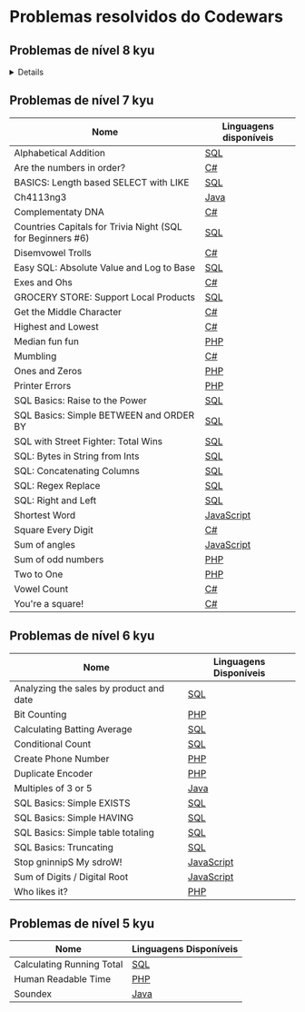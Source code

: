 # Problemas resolvidos do Codewars

## Problemas de nível 8 kyu

<details>

|                     Nome                    |                                                   Linguagens disponíveis                                                  |
|---------------------------------------------|---------------------------------------------------------------------------------------------------------------------------|
| 1. Find all active students                 | [SQL](SQL%2F8%20kyu%2F1.%20Find%20all%20active%20students.sql)                                                            |
| Abbreviate a Two Word Name                  | [Java](Java/8%20kyu/Abbreviate%20a%20Two%20Word%20Name.java)                                                              |
| Adults only (SQL for Beginners #1)          | [SQL](SQL%2F8%20kyu%2FAdults%20only%20(SQL%20for%20Beginners%20%231).sql)                                                 |
| Basic Mathematical Operations               | [C#](C%23/8%20kyu/Basic%20Mathematical%20Operations.cs)                                                                   |
| Beginner - Lost Without a Map               | [Java](Java/8%20kyu/Beginner%20-%20Lost%20Without%20a%20Map.java)                                                         |
| Beginner - Reduce but Grow                  | [Java](Java/8%20kyu/Beginner%20-%20Reduce%20but%20Grow.java)                                                              |
| Beginner Series #1 School Paperwork         | [PHP](PHP/8%20kyu/Beginner%20Series%201%20School%20Paperwork.php)                                                         |
| Beginner Series #2 Clock                    | [SQL](SQL/8%20kyu/Beginner%20Series%20%232%20Clock.sql)                                                                   |
| Calculate average                           | [Java](Java/8%20kyu/Calculate%20average.java)                                                                             |
| Century From Year                           | [SQL](SQL%2F8%20kyu%2FCentury%20from%20Year.sql)                                                                          |
| Compare within Margin                       | [C#](C%23/8%20kyu/Compare%20within%20margin.cs)                                                                           |
| Convert boolean values to strings Yes or no | [C#](C%23/8%20kyu/Convert%20boolean%20values%20to%20strings%20Yes%20or%20No.cs)                                           |
| Count by X                                  | [PHP](PHP/8%20kyu/Count%20by%20X.php)                                                                                     |
| Count Odd Numbers below n                   | [PHP](PHP/8%20kyu/Count%20Odd%20Numbers%20below%20n.php)                                                                  |
| Count of positives / sum of negatives       | [JavaScript](JavaScript/8%20kyu/Count%20of%20positives%20-%20sum%20of%20negatives.js)                                     |
| Count the Monkeys                           | [Java](Java/8%20kyu/Count%20the%20Monkeys.java)                                                                           |
| Counting sheep...                           | [JavaScript](JavaScript/8%20kyu/Counting%20sheep....js)                                                                   |
| Drink about                                 | [PHP](PHP/8%20kyu/Drink%20about.php)                                                                                      |
| Do I get a bonus?                           | [PHP](PHP/8%20kyu/Do%20I%20get%20a%20bonus.php)                                                                           |
| Even or Odd                                 | [C#](C%23/8%20kyu/Even%20or%20Odd.cs), [JavaScript](JavaScript/8%20kyu/Even%20or%20Odd.js)                                |
| Fake Binary                                 | [Java](Java/8%20kyu/Fake%20Binary.java)                                                                                   |
| Find Maximum and Minimum Values of a List   | [Java](Java/8%20kyu/Find%20Maximum%20and%20Minimum%20Values%20of%20a%20List.java)                                         |
| Find the smallest integer in the array      | [C#](C%23/8%20kyu/Find%20the%20smallest%20integer%20in%20the%20array.cs)                                                  |
| Get Nth Even Number                         | [C#](C%23/8%20kyu/Get%20Nth%20Even%20Number.cs)                                                                           |
| Grasshopper - If/else syntax debug          | [PHP](PHP/8%20kyu/Grasshopper%20-%20Ifelse%20syntax%20debug.php)                                                          |
| Grasshopper - Summation                     | [C#](C%23/8%20kyu/Grasshopper%20-%20Summation.cs)                                                                         |
| Grasshopper - Terminal game move function   | [Java](Java/8%20kyu/Grasshopper%20-%20Terminal%20game%20move%20function.java)                                             |
| Invert values                               | [Java](Java/8%20kyu/Invert%20values.java)                                                                                 |
| Is n divisible by x and y?                  | [C#](C%23/8%20kyu/Is%20n%20divisible%20by%20x%20and%20y.cs), [SQL](SQL/8%20kyu/Is%20n%20divisible%20by%20x%20and%20y.sql) |
| Keep Hydrated                               | [Java](Java/8%20kyu/Keep%20Hydrated.java)                                                                                 |
| Multiply                                    | [C#](C%23/8%20kyu/Multiply.cs), [JavaScript](JavaScript/8%20kyu/Multiply.js)                                              |
| Opposite number                             | [C#](C%23/8%20kyu/Opposite%20number.cs), [JavaScript](JavaScript/8%20kyu/Opposite%20number.js)                            |
| Remove First and Last Character             | [JavaScript](JavaScript/8%20kyu/Remove%20First%20and%20Last%20Character.js)                                               |
| Return Negative                             | [C#](C%23/8%20kyu/Return%20Negative.cs), [JavaScript](JavaScript/8%20kyu/Return%20negative.js)                            |
| Returning Strings                           | [PHP](PHP/8%20kyu/Returning%20Strings.php)                                                                                |
| SQL Basics: Mod                             | [SQL](SQL/8%20kyu/SQL%20Basics%20-%20mod.sql)                                                                             |
| SQL Basics: Simple DISTINCT                 | [SQL](SQL%2F8%20kyu%2FSQL%20Basics%20-%20Simple%20DISTINCT.sql)                                                           |
| SQL Basics: Simple WHERE and ORDER BY       | [SQL](SQL%2F8%20kyu%2FSQL%20Basics%20-%20Simple%20WHERE%20and%20ORDER%20BY.sql)                                           |
| Short Long Short                            | [PHP](PHP/8%20kyu/Short%20Long%20Short.php)                                                                               |
| Square(n) Sum                               | [JavaScript](JavaScript/8%20kyu/Square\(n\)%20Sum.js)                                                                     |
| Sum of positive                             | [C#](C%23/8%20kyu/Sum%20of%20positive.cs)                                                                                 |
| Super Duper Easy                            | [PHP](PHP/8%20kyu/Super%20Duper%20Easy.php)                                                                               |
| Total amount of points                      | [PHP](PHP/8%20kyu/Total%20amount%20of%20points.php)                                                                       |
</details>

## Problemas de nível 7 kyu

|                            Nome                            |                                      Linguagens disponíveis                                      |
|------------------------------------------------------------|--------------------------------------------------------------------------------------------------|
| Alphabetical Addition                                      | [SQL](SQL/7%20kyu/Alphabetical%20Addition.sql)                                                   |
| Are the numbers in order?                                  | [C#](C%23/7%20kyu/Are%20the%20numbers%20in%20order.cs)                                           |
| BASICS: Length based SELECT with LIKE                      | [SQL](SQL/7%20kyu/BASICS%20-%20Length%20based%20SELECT%20with%20LIKE.sql)                        |
| Ch4113ng3                                                  | [Java](Java/7%20kyu/Ch4113ng3.java)                                                              |
| Complementaty DNA                                          | [C#](C%23/7%20kyu/Complementary%20DNA.cs)                                                        |
| Countries Capitals for Trivia Night (SQL for Beginners #6) | [SQL](SQL/7%20kyu/Countries%20Capitals%20for%20Trivia%20Night%20(SQL%20for%20Beginners%206).sql) |
| Disemvowel Trolls                                          | [C#](C%23/7%20kyu/Disemvowel%20Trolls.cs)                                                        |
| Easy SQL: Absolute Value and Log to Base                   | [SQL](SQL/7%20kyu/Easy%20SQL%20-%20Absolute%20Value%20and%20Log%20to%20Base.sql)                 |
| Exes and Ohs                                               | [C#](C%23/7%20kyu/Exes%20and%20Ohs.cs)                                                           |
| GROCERY STORE: Support Local Products                      | [SQL](SQL%2F7%20kyu%2FGROCERY%20STORE%20-%20Support%20Local%20Products.sql)                      |
| Get the Middle Character                                   | [C#](C%23/7%20kyu/Get%20the%20Middle%20Character.cs)                                             |
| Highest and Lowest                                         | [C#](C%23/7%20kyu/Highest%20and%20Lowest.cs)                                                     |
| Median fun fun                                             | [PHP](PHP/7%20kyu/Median%20fun%20fun.php)                                                        |
| Mumbling                                                   | [C#](C%23/7%20kyu/Mumbling.cs)                                                                   |
| Ones and Zeros                                             | [PHP](PHP/7%20kyu/Ones%20and%20Zeros.php)                                                        |
| Printer Errors                                             | [PHP](PHP/7%20kyu/Printer%20Errors.php)                                                          |
| SQL Basics: Raise to the Power                             | [SQL](SQL/7%20kyu/SQL%20Basics%20-%20Raise%20to%20the%20Power.sql)                               |
| SQL Basics: Simple BETWEEN and ORDER BY                    | [SQL](SQL/7%20kyu/SQL%20Basics%20-%20Simple%20BETWEEN%20and%20ORDER%20BY.sql)                    |
| SQL with Street Fighter: Total Wins                        | [SQL](SQL/7%20kyu/SQL%20with%20Street%20Fighter%20-%20Total%20Wins.sql)                          |
| SQL: Bytes in String from Ints                             | [SQL](SQL/7%20kyu/SQL%20-%20Bytes%20in%20String%20from%20Ints.sql)                               |
| SQL: Concatenating Columns                                 | [SQL](SQL/7%20kyu/SQL%20-%20Concatenating%20Columns.sql)                                         |
| SQL: Regex Replace                                         | [SQL](SQL/7%20kyu/SQL%20-%20Regex%20Replace.sql)                                                 |
| SQL: Right and Left                                        | [SQL](SQL/7%20kyu/SQL%20-%20Right%20and%20Left.sql)                                              |
| Shortest Word                                              | [JavaScript](JavaScript/7%20kyu/Shortest%20Word.js)                                              |
| Square Every Digit                                         | [C#](C%23/7%20kyu/Square%20Every%20Digit.cs)                                                     |
| Sum of angles                                              | [JavaScript](JavaScript/7%20kyu/Sum%20of%20angles.js)                                            |
| Sum of odd numbers                                         | [PHP](PHP/7%20kyu/Sum%20of%20odd%20numbers.php)                                                  |
| Two to One                                                 | [PHP](PHP/7%20kyu/Two%20to%20One.php)                                                            |
| Vowel Count                                                | [C#](C%23/7%20kyu/Vowel%20Count.cs)                                                              |
| You're a square!                                           | [C#](C%23/7%20kyu/You're%20a%20square.cs)                                                        |

## Problemas de nível 6 kyu

|                   Nome                  |                             Linguagens Disponíveis                             |
|-----------------------------------------|--------------------------------------------------------------------------------|
| Analyzing the sales by product and date | [SQL](SQL%2F6%20kyu%2FAnalyzing%20the%20sales%20by%20product%20and%20date.sql) |
| Bit Counting                            | [PHP](PHP/6%20kyu/Bit%20Counting.php)                                          |
| Calculating Batting Average             | [SQL](SQL/6%20kyu/Calculating%20Batting%20Average.sql)                         |
| Conditional Count                       | [SQL](SQL/6%20kyu/Conditional%20Count.sql)                                     |
| Create Phone Number                     | [PHP](PHP/6%20kyu/Create%20Phone%20Number.php)                                 |
| Duplicate Encoder                       | [PHP](PHP/6%20kyu/Duplicate%20Encoder.php)                                     |
| Multiples of 3 or 5                     | [Java](Java/6%20kyu/Multiples%20of%203%20or%205.java)                          |
| SQL Basics: Simple EXISTS               | [SQL](SQL/6%20kyu/SQL%20Basics%20-%20Simple%20EXISTS.sql)                      |
| SQL Basics: Simple HAVING               | [SQL](SQL%2F6%20kyu%2FSQL%20Basics%20-%20Simple%20HAVING.sql)                  |
| SQL Basics: Simple table totaling       | [SQL](SQL/6%20kyu/SQL%20Basics%20-%20Simple%20table%20totaling.sql)            |
| SQL Basics: Truncating                  | [SQL](SQL/7%20kyu/SQL%20Basics%20-%20Truncating.sql)                           |
| Stop gninnipS My sdroW!                 | [JavaScript](JavaScript/6%20kyu/Stop%20gninnipS%20My%20sdroW.js)               |
| Sum of Digits / Digital Root            | [JavaScript](JavaScript/6%20kyu/Sum%20of%20Digits%20-%20Digital%20Root.js)     |
| Who likes it?                           | [PHP](PHP/7%20kyu/Who%20likes%20it.php)                                        |

## Problemas de nível 5 kyu

|            Nome           |                Linguagens Disponíveis                |
|---------------------------|------------------------------------------------------|
| Calculating Running Total | [SQL](SQL/5%20kyu/Calculating%20Running%20Total.sql) |
| Human Readable Time       | [PHP](PHP/5%20kyu/Human%20Readable%20Time.php)       |
| Soundex                   | [Java](Java/5%20kyu/Soundex.java)                    |
